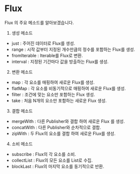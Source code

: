 # Flux

Flux 의 주요 메소드를 알아보겠습니다.

1. 생성 메소드

* just : 주어진 데이터로 Flux를 생성.
* range : 시작 값부터 지정된 개수만큼의 정수를 포함하는 Flux를 생성.
* fromIterable : Iterable를 Flux로 변환.
* interval : 지정된 기간마다 값을 방출하는 Flux를 생성.

2. 변환 메소드

* map : 각 요소를 매핑하여 새로운 Flux를 생성.
* flatMap : 각 요소를 비동기적으로 매핑하여 새로운 Flux를 생성.
* filter : 조건에 맞는 요소만 포함하는 Flux 생성.
* take : 처음 N개의 요소만 포함하는 새로운 Flux 생성.

3. 결합 메소드

* mergeWith : 다른 Publisher와 결합 하여 새로운 Flux 를 생성.
* concatWith : 다른 Publisher와 순차적으로 결합.
* zipWith : 두 Flux의 요소를 결합 하여 새로운 Flux를 생성.

4. 소비 메소드

* subscribe : Flux의 각 요소를 소비.
* collectList : Flux의 모든 요소를 List로 수집.
* blockLast : Flux의 마지막 요소를 동기적으로 반환.

